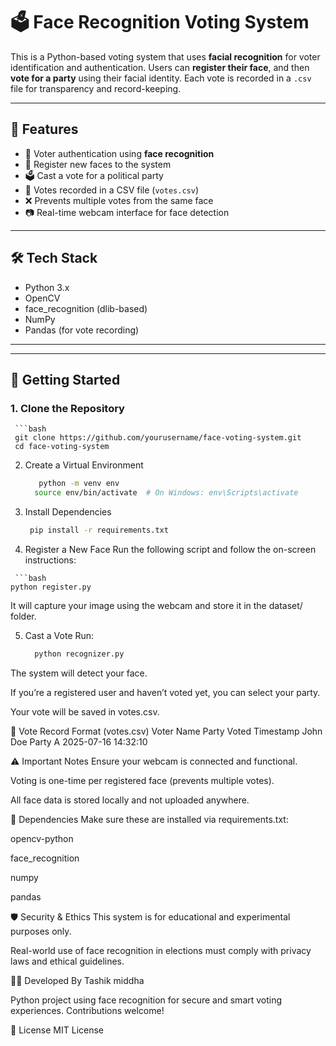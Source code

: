 # 🗳️ Face Recognition Voting System

This is a Python-based voting system that uses **facial recognition** for voter identification and authentication. Users can **register their face**, and then **vote for a party** using their facial identity. Each vote is recorded in a `.csv` file for transparency and record-keeping.

---

## 🎯 Features

- 🔐 Voter authentication using **face recognition**
- 📝 Register new faces to the system
- 🗳️ Cast a vote for a political party
- 📁 Votes recorded in a CSV file (`votes.csv`)
- ❌ Prevents multiple votes from the same face
- 📷 Real-time webcam interface for face detection

---

## 🛠️ Tech Stack

- Python 3.x
- OpenCV
- face_recognition (dlib-based)
- NumPy
- Pandas (for vote recording)

---

---

## 🚀 Getting Started

### 1. Clone the Repository
     ```bash
     git clone https://github.com/yourusername/face-voting-system.git
     cd face-voting-system

  2. Create a Virtual Environment
     ```bash
        python -m venv env
       source env/bin/activate  # On Windows: env\Scripts\activate
  3. Install Dependencies
     ```bash
      pip install -r requirements.txt
   4. Register a New Face
   Run the following script and follow the on-screen instructions:

     ```bash
    python register.py
It will capture your image using the webcam and store it in the dataset/ folder.

 5. Cast a Vote
Run:

    ```bash
      python recognizer.py
The system will detect your face.

If you’re a registered user and haven’t voted yet, you can select your party.

Your vote will be saved in votes.csv.

📄 Vote Record Format (votes.csv)
Voter Name	Party Voted	Timestamp
John Doe	Party A	2025-07-16 14:32:10

⚠️ Important Notes
Ensure your webcam is connected and functional.

Voting is one-time per registered face (prevents multiple votes).

All face data is stored locally and not uploaded anywhere.

📸 Dependencies
Make sure these are installed via requirements.txt:

opencv-python

face_recognition

numpy

pandas

🛡️ Security & Ethics
This system is for educational and experimental purposes only.

Real-world use of face recognition in elections must comply with privacy laws and ethical guidelines.

👨‍💻 Developed By
Tashik middha

Python project using face recognition for secure and smart voting experiences. Contributions welcome!

📄 License
MIT License 


